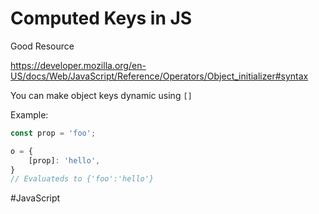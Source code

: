 # Computed Keys in JS

Good Resource

https://developer.mozilla.org/en-US/docs/Web/JavaScript/Reference/Operators/Object_initializer#syntax

You can make object keys dynamic using `[]`

Example:

```javascript
const prop = 'foo';

o = {
	[prop]: 'hello',
}
// Evaluateds to {'foo':'hello'}
```

#JavaScript